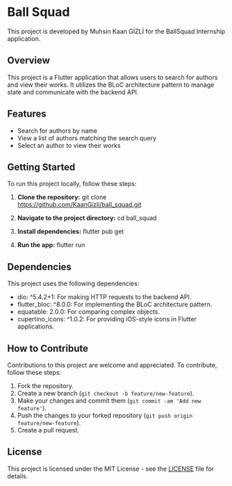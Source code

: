 # Ball Squad

This project is developed by Muhsin Kaan GİZLİ for the BallSquad Internship application.

## Overview

This project is a Flutter application that allows users to search for authors and view their works. It utilizes the BLoC architecture pattern to manage state and communicate with the backend API.

## Features

- Search for authors by name
- View a list of authors matching the search query
- Select an author to view their works

## Getting Started

To run this project locally, follow these steps:

1. **Clone the repository:**
   git clone https://github.com/KaanGizli/ball_squad.git

2. **Navigate to the project directory:**
   cd ball_squad

3. **Install dependencies:**
   flutter pub get

4. **Run the app:**
   flutter run

## Dependencies

This project uses the following dependencies:

- dio: ^5.4.2+1: For making HTTP requests to the backend API.
- flutter_bloc: ^8.0.0: For implementing the BLoC architecture pattern.
- equatable: 2.0.0: For comparing complex objects.
- cupertino_icons: ^1.0.2: For providing iOS-style icons in Flutter applications.

## How to Contribute

Contributions to this project are welcome and appreciated. To contribute, follow these steps:

1. Fork the repository.
2. Create a new branch (`git checkout -b feature/new-feature`).
3. Make your changes and commit them (`git commit -am 'Add new feature'`).
4. Push the changes to your forked repository (`git push origin feature/new-feature`).
5. Create a pull request.

## License

This project is licensed under the MIT License - see the [LICENSE](LICENSE) file for details.
